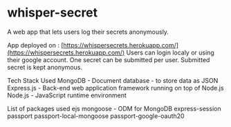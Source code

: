 # whisper-secret

A web app that lets users log their secrets anonymously.

App deployed on : [https://whispersecrets.herokuapp.com/](https://whispersecrets.herokuapp.com/)
Users can login localy or using their google account.
One secret can be submitted per user.
Submitted secret is kept anonymous.

Tech Stack Used
MongoDB - Document database - to store data as JSON
Express.js - Back-end web application framework running on top of Node.js
Node.js - JavaScript runtime environment

List of packages used
ejs
mongoose - ODM for MongoDB
express-session
passport
passport-local-mongoose
passport-google-oauth20

